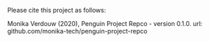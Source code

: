 Please cite this project as follows:

Monika Verdouw (2020),  Penguin Project Repco - version 0.1.0. url: github.com/monika-tech/penguin-project-repco
